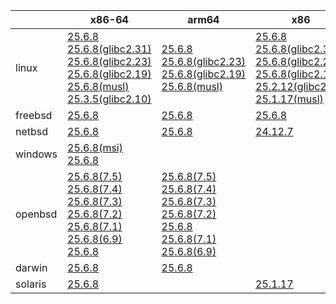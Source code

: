 ||x86-64|arm64|x86|ppc64le|armv7|armel|
| --- | --- | --- | --- | --- | --- | --- |
|linux|[25.6.8](https://github.com/roswell/sbcl_head/releases/download/25.6.8/sbcl-25.6.8-x86-64-linux-binary.tar.bz2)<br />[25.6.8(glibc2.31)](https://github.com/roswell/sbcl_head/releases/download/25.6.8/sbcl-25.6.8-x86-64-linux-glibc2.31-binary.tar.bz2)<br />[25.6.8(glibc2.23)](https://github.com/roswell/sbcl_head/releases/download/25.6.8/sbcl-25.6.8-x86-64-linux-glibc2.23-binary.tar.bz2)<br />[25.6.8(glibc2.19)](https://github.com/roswell/sbcl_head/releases/download/25.6.8/sbcl-25.6.8-x86-64-linux-glibc2.19-binary.tar.bz2)<br />[25.6.8(musl)](https://github.com/roswell/sbcl_head/releases/download/25.6.8/sbcl-25.6.8-x86-64-linux-musl-binary.tar.bz2)<br />[25.3.5(glibc2.10)](https://github.com/roswell/sbcl_head/releases/download/25.3.5/sbcl-25.3.5-x86-64-linux-glibc2.10-binary.tar.bz2)<br />|[25.6.8](https://github.com/roswell/sbcl_head/releases/download/25.6.8/sbcl-25.6.8-arm64-linux-binary.tar.bz2)<br />[25.6.8(glibc2.23)](https://github.com/roswell/sbcl_head/releases/download/25.6.8/sbcl-25.6.8-arm64-linux-glibc2.23-binary.tar.bz2)<br />[25.6.8(glibc2.19)](https://github.com/roswell/sbcl_head/releases/download/25.6.8/sbcl-25.6.8-arm64-linux-glibc2.19-binary.tar.bz2)<br />[25.6.8(musl)](https://github.com/roswell/sbcl_head/releases/download/25.6.8/sbcl-25.6.8-arm64-linux-musl-binary.tar.bz2)<br />|[25.6.8](https://github.com/roswell/sbcl_head/releases/download/25.6.8/sbcl-25.6.8-x86-linux-binary.tar.bz2)<br />[25.6.8(glibc2.31)](https://github.com/roswell/sbcl_head/releases/download/25.6.8/sbcl-25.6.8-x86-linux-glibc2.31-binary.tar.bz2)<br />[25.6.8(glibc2.23)](https://github.com/roswell/sbcl_head/releases/download/25.6.8/sbcl-25.6.8-x86-linux-glibc2.23-binary.tar.bz2)<br />[25.6.8(glibc2.19)](https://github.com/roswell/sbcl_head/releases/download/25.6.8/sbcl-25.6.8-x86-linux-glibc2.19-binary.tar.bz2)<br />[25.2.12(glibc2.10)](https://github.com/roswell/sbcl_head/releases/download/25.2.12/sbcl-25.2.12-x86-linux-glibc2.10-binary.tar.bz2)<br />[25.1.17(musl)](https://github.com/roswell/sbcl_head/releases/download/25.1.17/sbcl-25.1.17-x86-linux-musl-binary.tar.bz2)<br />|[25.6.8](https://github.com/roswell/sbcl_head/releases/download/25.6.8/sbcl-25.6.8-ppc64le-linux-binary.tar.bz2)<br />[25.6.8(glibc2.23)](https://github.com/roswell/sbcl_head/releases/download/25.6.8/sbcl-25.6.8-ppc64le-linux-glibc2.23-binary.tar.bz2)<br />[25.6.8(glibc2.19)](https://github.com/roswell/sbcl_head/releases/download/25.6.8/sbcl-25.6.8-ppc64le-linux-glibc2.19-binary.tar.bz2)<br />|[25.6.8](https://github.com/roswell/sbcl_head/releases/download/25.6.8/sbcl-25.6.8-armv7-linux-binary.tar.bz2)<br />|[25.1.17](https://github.com/roswell/sbcl_head/releases/download/25.1.17/sbcl-25.1.17-armel-linux-binary.tar.bz2)<br />|
|freebsd|[25.6.8](https://github.com/roswell/sbcl_head/releases/download/25.6.8/sbcl-25.6.8-x86-64-freebsd-binary.tar.bz2)<br />|[25.6.8](https://github.com/roswell/sbcl_head/releases/download/25.6.8/sbcl-25.6.8-arm64-freebsd-binary.tar.bz2)<br />|[25.6.8](https://github.com/roswell/sbcl_head/releases/download/25.6.8/sbcl-25.6.8-x86-freebsd-binary.tar.bz2)<br />||||
|netbsd|[25.6.8](https://github.com/roswell/sbcl_head/releases/download/25.6.8/sbcl-25.6.8-x86-64-netbsd-binary.tar.bz2)<br />|[25.6.8](https://github.com/roswell/sbcl_head/releases/download/25.6.8/sbcl-25.6.8-arm64-netbsd-binary.tar.bz2)<br />|[24.12.7](https://github.com/roswell/sbcl_head/releases/download/24.12.7/sbcl-24.12.7-x86-netbsd-binary.tar.bz2)<br />||||
|windows|[25.6.8(msi)](https://github.com/roswell/sbcl_head/releases/download/25.6.8/sbcl-25.6.8-x86-64-windows-binary.msi)<br />[25.6.8](https://github.com/roswell/sbcl_head/releases/download/25.6.8/sbcl-25.6.8-x86-64-windows-binary.tar.bz2)<br />||||||
|openbsd|[25.6.8(7.5)](https://github.com/roswell/sbcl_head/releases/download/25.6.8/sbcl-25.6.8-x86-64-openbsd-7.5-binary.tar.bz2)<br />[25.6.8(7.4)](https://github.com/roswell/sbcl_head/releases/download/25.6.8/sbcl-25.6.8-x86-64-openbsd-7.4-binary.tar.bz2)<br />[25.6.8(7.3)](https://github.com/roswell/sbcl_head/releases/download/25.6.8/sbcl-25.6.8-x86-64-openbsd-7.3-binary.tar.bz2)<br />[25.6.8(7.2)](https://github.com/roswell/sbcl_head/releases/download/25.6.8/sbcl-25.6.8-x86-64-openbsd-7.2-binary.tar.bz2)<br />[25.6.8(7.1)](https://github.com/roswell/sbcl_head/releases/download/25.6.8/sbcl-25.6.8-x86-64-openbsd-7.1-binary.tar.bz2)<br />[25.6.8(6.9)](https://github.com/roswell/sbcl_head/releases/download/25.6.8/sbcl-25.6.8-x86-64-openbsd-6.9-binary.tar.bz2)<br />[25.6.8](https://github.com/roswell/sbcl_head/releases/download/25.6.8/sbcl-25.6.8-x86-64-openbsd-binary.tar.bz2)<br />|[25.6.8(7.5)](https://github.com/roswell/sbcl_head/releases/download/25.6.8/sbcl-25.6.8-arm64-openbsd-7.5-binary.tar.bz2)<br />[25.6.8(7.4)](https://github.com/roswell/sbcl_head/releases/download/25.6.8/sbcl-25.6.8-arm64-openbsd-7.4-binary.tar.bz2)<br />[25.6.8(7.3)](https://github.com/roswell/sbcl_head/releases/download/25.6.8/sbcl-25.6.8-arm64-openbsd-7.3-binary.tar.bz2)<br />[25.6.8(7.2)](https://github.com/roswell/sbcl_head/releases/download/25.6.8/sbcl-25.6.8-arm64-openbsd-7.2-binary.tar.bz2)<br />[25.6.8](https://github.com/roswell/sbcl_head/releases/download/25.6.8/sbcl-25.6.8-arm64-openbsd-binary.tar.bz2)<br />[25.6.8(7.1)](https://github.com/roswell/sbcl_head/releases/download/25.6.8/sbcl-25.6.8-arm64-openbsd-7.1-binary.tar.bz2)<br />[25.6.8(6.9)](https://github.com/roswell/sbcl_head/releases/download/25.6.8/sbcl-25.6.8-arm64-openbsd-6.9-binary.tar.bz2)<br />|||||
|darwin|[25.6.8](https://github.com/roswell/sbcl_head/releases/download/25.6.8/sbcl-25.6.8-x86-64-darwin-binary.tar.bz2)<br />|[25.6.8](https://github.com/roswell/sbcl_head/releases/download/25.6.8/sbcl-25.6.8-arm64-darwin-binary.tar.bz2)<br />|||||
|solaris|[25.6.8](https://github.com/roswell/sbcl_head/releases/download/25.6.8/sbcl-25.6.8-x86-64-solaris-binary.tar.bz2)<br />||[25.1.17](https://github.com/roswell/sbcl_head/releases/download/25.1.17/sbcl-25.1.17-x86-solaris-binary.tar.bz2)<br />||||
